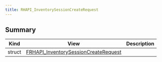 ```yaml
---
title: RHAPI_InventorySessionCreateRequest
---
```


## Summary
| Kind | View | Description |
|------|------|-------------|
|struct|[FRHAPI_InventorySessionCreateRequest](/unreal-plugins/all/structfrhapi__inventorysessioncreaterequest/#structFRHAPI__InventorySessionCreateRequest)||
